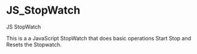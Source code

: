 # JS_StopWatch
JS StopWatch

This is a a JavaScript StopWatch that does basic operations Start Stop and Resets the Stopwatch.
